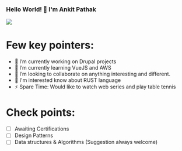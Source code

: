 ### Hello World! 👋 I'm Ankit Pathak
<img src='https://media.giphy.com/media/USV0ym3bVWQJJmNu3N/giphy.gif' />

# Few key pointers:
- 🔭 I’m currently working on Drupal projects
- 🌱 I’m currently learning VueJS and AWS
- 👯 I’m looking to collaborate on anything interesting and different.
- 💬 I'm interested know about RUST language
- ⚡ Spare Time: Would like to watch web series and play table tennis

# Check points:
- [ ] Awaiting Certifications
- [ ] Design Patterns
- [ ] Data structures & Algorithms (Suggestion always welcome)
